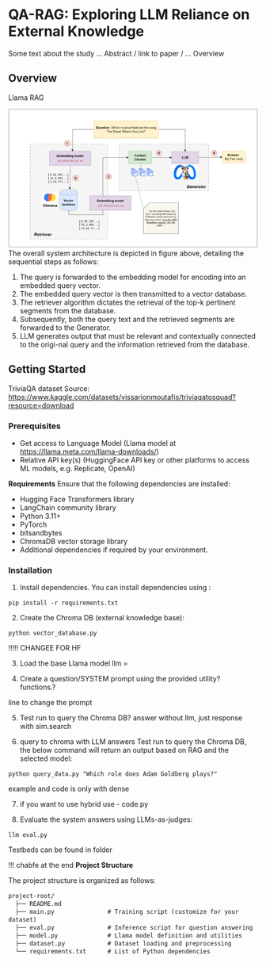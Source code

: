 # QA-RAG: Exploring LLM Reliance on External Knowledge 

Some text about the study ...  Abstract / link to paper / ... Overview
## Overview
Llama
RAG


![alt text](https://github.com/Tbinma/Exploring-LLM-Reliance-on-External-Knowledge/blob/main/Workflow.png?raw=true)
The overall system architecture is depicted in figure above, detailing the sequential steps as follows:
1.	The query is forwarded to the embedding model for encoding into an embedded query vector.
2.	The embedded query vector is then transmitted to a vector database.
3.	The retriever algorithm dictates the retrieval of the top-k pertinent segments from the database.
4.	Subsequently, both the query text and the retrieved segments are forwarded to the Generator.
5.	LLM generates output that must be relevant and contextually connected to the origi-nal query and the information retrieved from the database.


## Getting Started

TriviaQA dataset Source: https://www.kaggle.com/datasets/vissarionmoutafis/triviaqatosquad?resource=download 

### Prerequisites

- Get access to Language Model (Llama model at https://llama.meta.com/llama-downloads/)
- Relative API key(s) (HuggingFace API key or other platforms to access ML models, e.g. Replicate, OpenAI)

  
**Requirements**
Ensure that the following dependencies are installed:
- Hugging Face Transformers library
- LangChain community library
- Python 3.11+
- PyTorch
- bitsandbytes
- ChromaDB vector storage library
- Additional dependencies if required by your environment.

### Installation
1. Install dependencies.
You can install dependencies using :
```
pip install -r requirements.txt
```

2. Create the Chroma DB (external knowledge base):
```
python vector_database.py
```
 !!!!! CHANGEE FOR HF  

3. Load the base Llama model 
llm = 


4. Create a question/SYSTEM prompt using the provided utility? functions.?

line to change the prompt


5. Test run to query the Chroma DB?
answer without llm, just 
response with sim.search


6. query to chroma with LLM answers 
   Test run to query the Chroma DB, the below command will return an output based on RAG and the selected model:
```
python query_data.py "Which role does Adam Goldberg plays?"
```
example and code is only with dense 

7. if you want to use hybrid use - code.py

8.  Evaluate the system answers using LLMs-as-judges:
```
llm eval.py
```
Testbeds can be found in folder



 
!!! chabfe at the end
**Project Structure**

The project structure is organized as follows:

```
project-root/
  ├── README.md
  ├── main.py               # Training script (customize for your dataset)
  ├── eval.py               # Inference script for question answering
  ├── model.py              # Llama model definition and utilities
  ├── dataset.py            # Dataset loading and preprocessing
  └── requirements.txt      # List of Python dependencies
```
